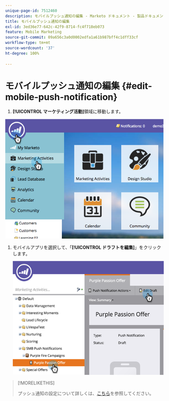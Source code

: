 ```yaml
---
unique-page-id: 7512460
description: モバイルプッシュ通知の編集 - Marketo ドキュメント - 製品ドキュメント
title: モバイルプッシュ通知の編集
exl-id: 3ed36e77-642c-42f9-8714-fc4f718eb073
feature: Mobile Marketing
source-git-commit: 09a656c3a0d0002edfa1a61b987bff4c1dff33cf
workflow-type: tm+mt
source-wordcount: '37'
ht-degree: 100%

---
```


# モバイルプッシュ通知の編集 {#edit-mobile-push-notification}

1. **[!UICONTROL マーケティング活動]**&#x200B;領域に移動します。

![](assets/image2015-4-22-18-3a44-3a42.png)

1. モバイルアプリを選択して、「**[!UICONTROL ドラフトを編集]**」をクリックします。

   ![](assets/image2015-4-22-18-3a45-3a13.png)

>[!MORELIKETHIS]
>
>プッシュ通知の設定について詳しくは、[こちら](/help/marketo/product-docs/mobile-marketing/push-notifications/configure-mobile-push-notification.md)を参照してください。

